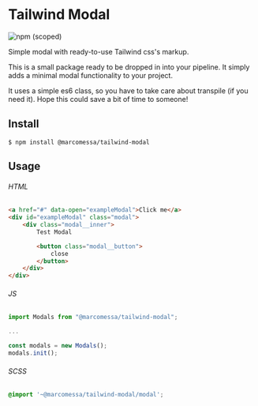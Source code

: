 # Tailwind Modal
![npm (scoped)](https://img.shields.io/npm/v/@marcomessa/tailwind-modal.svg)

Simple modal with ready-to-use Tailwind css's markup.

This is a small package ready to be dropped in into your pipeline. It simply adds a minimal modal functionality to your project. 

It uses a simple es6 class, so you have to take care about transpile (if you need it). Hope this could save a bit of time to someone!

## Install

```
$ npm install @marcomessa/tailwind-modal
```

## Usage

###### HTML
```html
<a href="#" data-open="exampleModal">Click me</a>
<div id="exampleModal" class="modal">
    <div class="modal__inner">
        Test Modal

        <button class="modal__button">
            close
        </button>
    </div>
</div>
```

###### JS
```js
import Modals from "@marcomessa/tailwind-modal";

...

const modals = new Modals();
modals.init();
```

###### SCSS
```scss
@import '~@marcomessa/tailwind-modal/modal';
```